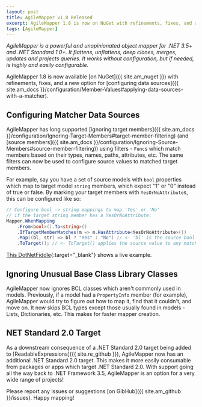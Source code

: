 ```yaml
---
layout: post
title: AgileMapper v1.8 Released
excerpt: AgileMapper 1.8 is now on NuGet with refinements, fixes, and a new option for configuring data sources.
tags: [AgileMapper]
---
```


_AgileMapper is a powerful and unopinionated object mapper for .NET 3.5+ and .NET Standard 1.0+. It 
flattens, unflattens, deep clones, merges, updates and projects queries. It works without configuration, 
but if needed, is highly and easily configurable._

AgileMapper 1.8 is now available [on NuGet]({{ site.am_nuget }}) with refinements, fixes, and a new
option for 
[configuring data sources]({{ site.am_docs }}/configuration/Member-Values#applying-data-sources-with-a-matcher).

## Configuring Matcher Data Sources

AgileMapper has long supported 
[ignoring target members]({{ site.am_docs }}/configuration/Ignoring-Target-Members#target-member-filtering)
(and [source members]({{ site.am_docs }}/configuration/Ignoring-Source-Members#source-member-filtering))
using filters - `Func`s which match members based on their types, names, paths, attributes, etc. The 
same filters can now be used to configure source values to matched target members.

For example, say you have a set of source models with `bool` properties which map to target model 
`string` members, which expect "1" or "0" instead of true or false. By marking your target members 
with `YesOrNoAttribute`s, this can be configured like so:

```csharp
// Configure bool -> string mappings to map 'Yes' or 'No'
// if the target string member has a YesOrNoAttribute:
Mapper.WhenMapping
	.From<bool>().To<string>()
	.IfTargetMemberMatches(m => m.HasAttribute<YesOrNoAttribute>())
	.Map((bl, str) => bl ? "Yes" : "No") // <- 'bl' is the source bool value
	.ToTarget(); // <- ToTarget() applies the source value to any matching target string member
```

[This DotNetFiddle](https://dotnetfiddle.net/LVTd2z){:target="_blank"} shows a live example.

## Ignoring Unusual Base Class Library Classes

AgileMapper now ignores BCL classes which aren't commonly used in models. Previously, if a model had
a `PropertyInfo` member (for example), AgileMapper would try to figure out how to map it, find that 
it couldn't, and move on. It now skips BCL types except those usually found in models - Lists, 
Dictionaries, etc. This makes for faster mapper creation.

## NET Standard 2.0 Target

As a downstream consequence of a .NET Standard 2.0 target being added to 
[ReadableExpressions]({{ site.re_github }}), AgileMapper now has an additional .NET Standard 2.0
target. This makes it more easily consumable from packages or apps which target .NET Standard 2.0.
With support going all the way back to .NET Framework 3.5, AgileMapper is an option for a very wide
range of projects!

Please report any issues or suggestions [on GibHub]({{ site.am_github }}/issues). Happy mapping!